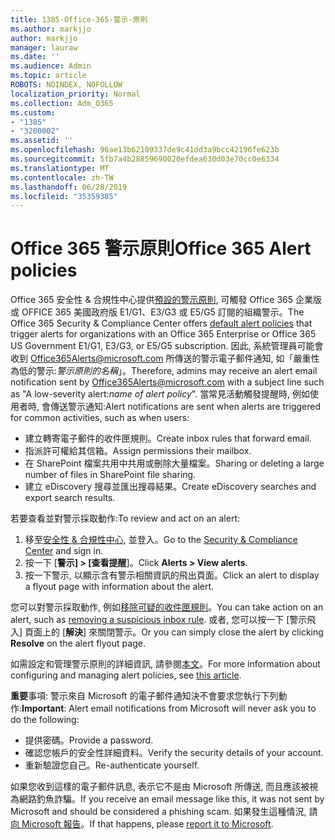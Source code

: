 ```yaml
---
title: 1385-Office-365-警示-原則
ms.author: markjjo
author: markjjo
manager: lauraw
ms.date: ''
ms.audience: Admin
ms.topic: article
ROBOTS: NOINDEX, NOFOLLOW
localization_priority: Normal
ms.collection: Adm_O365
ms.custom:
- "1385"
- "3200002"
ms.assetid: ''
ms.openlocfilehash: 96ae13b62109337de9c41dd3a9bcc42196fe623b
ms.sourcegitcommit: 5fb7a4b28859690020efdea630d03e70cc0e6334
ms.translationtype: MT
ms.contentlocale: zh-TW
ms.lasthandoff: 06/28/2019
ms.locfileid: "35359385"
---
```

# <a name="office-365-alert-policies"></a><span data-ttu-id="4da4a-102">Office 365 警示原則</span><span class="sxs-lookup"><span data-stu-id="4da4a-102">Office 365 Alert policies</span></span>

<span data-ttu-id="4da4a-103">Office 365 安全性 & 合規性中心提供[預設的警示原則](https://docs.microsoft.com/office365/securitycompliance/alert-policies#default-alert-policies), 可觸發 Office 365 企業版或 OFFICE 365 美國政府版 E1/G1、E3/G3 或 E5/G5 訂閱的組織警示。</span><span class="sxs-lookup"><span data-stu-id="4da4a-103">The Office 365 Security & Compliance Center offers [default alert policies](https://docs.microsoft.com/office365/securitycompliance/alert-policies#default-alert-policies) that trigger alerts for organizations with an Office 365 Enterprise or Office 365 US Government E1/G1, E3/G3, or E5/G5 subscription.</span></span> <span data-ttu-id="4da4a-104">因此, 系統管理員可能會收到 Office365Alerts@microsoft.com 所傳送的警示電子郵件通知, 如「嚴重性為低的警示:*警示原則的名稱*」。</span><span class="sxs-lookup"><span data-stu-id="4da4a-104">Therefore, admins may receive an alert email notification sent by Office365Alerts@microsoft.com with a subject line such as "A low-severity alert:*name of alert policy*".</span></span> <span data-ttu-id="4da4a-105">當常見活動觸發提醒時, 例如使用者時, 會傳送警示通知:</span><span class="sxs-lookup"><span data-stu-id="4da4a-105">Alert notifications are sent when alerts are triggered for common activities, such as when users:</span></span>

- <span data-ttu-id="4da4a-106">建立轉寄電子郵件的收件匣規則。</span><span class="sxs-lookup"><span data-stu-id="4da4a-106">Create inbox rules that forward email.</span></span>
- <span data-ttu-id="4da4a-107">指派許可權給其信箱。</span><span class="sxs-lookup"><span data-stu-id="4da4a-107">Assign permissions their mailbox.</span></span>
- <span data-ttu-id="4da4a-108">在 SharePoint 檔案共用中共用或刪除大量檔案。</span><span class="sxs-lookup"><span data-stu-id="4da4a-108">Sharing or deleting a large number of files in SharePoint file sharing.</span></span>
- <span data-ttu-id="4da4a-109">建立 eDiscovery 搜尋並匯出搜尋結果。</span><span class="sxs-lookup"><span data-stu-id="4da4a-109">Create eDiscovery searches and export search results.</span></span>

<span data-ttu-id="4da4a-110">若要查看並對警示採取動作:</span><span class="sxs-lookup"><span data-stu-id="4da4a-110">To review and act on an alert:</span></span>

1. <span data-ttu-id="4da4a-111">移至[安全性 & 合規性中心](https://protection.office.com), 並登入。</span><span class="sxs-lookup"><span data-stu-id="4da4a-111">Go to the [Security & Compliance Center](https://protection.office.com) and sign in.</span></span>
2. <span data-ttu-id="4da4a-112">按一下 [**警示] > [查看提醒**]。</span><span class="sxs-lookup"><span data-stu-id="4da4a-112">Click **Alerts > View alerts**.</span></span>
3. <span data-ttu-id="4da4a-113">按一下警示, 以顯示含有警示相關資訊的飛出頁面。</span><span class="sxs-lookup"><span data-stu-id="4da4a-113">Click an alert to display a flyout page with information about the alert.</span></span>

<span data-ttu-id="4da4a-114">您可以對警示採取動作, 例如[移除可疑的收件匣規則](https://docs.microsoft.com/office365/securitycompliance/responding-to-a-compromised-email-account)。</span><span class="sxs-lookup"><span data-stu-id="4da4a-114">You can take action on an alert, such as [removing a suspicious inbox rule](https://docs.microsoft.com/office365/securitycompliance/responding-to-a-compromised-email-account).</span></span> <span data-ttu-id="4da4a-115">或者, 您可以按一下 [警示飛入] 頁面上的 [**解決**] 來關閉警示。</span><span class="sxs-lookup"><span data-stu-id="4da4a-115">Or you can simply close the alert by clicking **Resolve** on the alert flyout page.</span></span>

<span data-ttu-id="4da4a-116">如需設定和管理警示原則的詳細資訊, 請參閱[本文](https://docs.microsoft.com/office365/securitycompliance/alert-policies)。</span><span class="sxs-lookup"><span data-stu-id="4da4a-116">For more information about configuring and managing alert policies, see  [this article](https://docs.microsoft.com/office365/securitycompliance/alert-policies).</span></span>

<span data-ttu-id="4da4a-117">**重要**事項: 警示來自 Microsoft 的電子郵件通知決不會要求您執行下列動作:</span><span class="sxs-lookup"><span data-stu-id="4da4a-117">**Important**: Alert email notifications from Microsoft will never ask you to do the following:</span></span>

- <span data-ttu-id="4da4a-118">提供密碼。</span><span class="sxs-lookup"><span data-stu-id="4da4a-118">Provide a password.</span></span>
- <span data-ttu-id="4da4a-119">確認您帳戶的安全性詳細資料。</span><span class="sxs-lookup"><span data-stu-id="4da4a-119">Verify the security details of your account.</span></span>
- <span data-ttu-id="4da4a-120">重新驗證您自己。</span><span class="sxs-lookup"><span data-stu-id="4da4a-120">Re-authenticate yourself.</span></span>

<span data-ttu-id="4da4a-121">如果您收到這樣的電子郵件訊息, 表示它不是由 Microsoft 所傳送, 而且應該被視為網路釣魚詐騙。</span><span class="sxs-lookup"><span data-stu-id="4da4a-121">If you receive an email message like this, it was not sent by Microsoft and should be considered a phishing scam.</span></span> <span data-ttu-id="4da4a-122">如果發生這種情況, 請[向 Microsoft 報告](https://docs.microsoft.com/office365/SecurityCompliance/report-junk-email-and-phishing-scams-in-outlook-on-the-web-eop)。</span><span class="sxs-lookup"><span data-stu-id="4da4a-122">If that happens, please [report it to Microsoft](https://docs.microsoft.com/office365/SecurityCompliance/report-junk-email-and-phishing-scams-in-outlook-on-the-web-eop).</span></span>